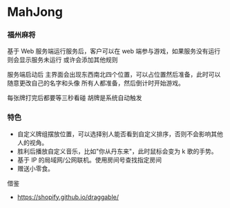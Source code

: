 # MahJong

### 福州麻将 
基于 Web
服务端运行服务后，客户可以在 web 端参与游戏，如果服务没有运行 则会显示服务未运行
或许会添加其他规则

服务端启动后 主界面会出现东西南北四个位置，可以占位置然后准备，此时可以随意更改自己的名字和头像 所有人都准备，然后倒计时开始游戏。

每张牌打完后都要等三秒看碰
胡牌是系统自动触发


### 特色
- 自定义牌组摆放位置，可以选择别人能否看到自定义排序，否则不会影响其他人的视角。
- 胜利后播放自定义音乐，比如"你从丹东来"，此时鼠标会变为 k 歌的手势。
- 基于 IP 的局域网/公网联机。使用房间号查找指定房间
- 赠送小零食。



借鉴
- https://shopify.github.io/draggable/




